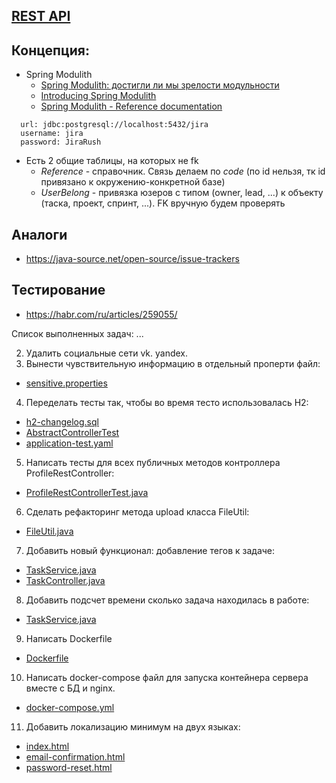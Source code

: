 ## [REST API](http://localhost:8080/doc)

## Концепция:

- Spring Modulith
    - [Spring Modulith: достигли ли мы зрелости модульности](https://habr.com/ru/post/701984/)
    - [Introducing Spring Modulith](https://spring.io/blog/2022/10/21/introducing-spring-modulith)
    - [Spring Modulith - Reference documentation](https://docs.spring.io/spring-modulith/docs/current-SNAPSHOT/reference/html/)

```
  url: jdbc:postgresql://localhost:5432/jira
  username: jira
  password: JiraRush
```

- Есть 2 общие таблицы, на которых не fk
    - _Reference_ - справочник. Связь делаем по _code_ (по id нельзя, тк id привязано к окружению-конкретной базе)
    - _UserBelong_ - привязка юзеров с типом (owner, lead, ...) к объекту (таска, проект, спринт, ...). FK вручную будем
      проверять

## Аналоги

- https://java-source.net/open-source/issue-trackers

## Тестирование

- https://habr.com/ru/articles/259055/

Список выполненных задач:
...

2. Удалить социальные сети vk. yandex.
3. Вынести чувствительную информацию в отдельный проперти файл:
 - [sensitive.properties](src/main/resources/sensitive.properties)
4. Переделать тесты так, чтобы во время тесто использовалась H2:
 - [h2-changelog.sql](src/test/resources/h2-changelog.sql)
 - [AbstractControllerTest](src/test/java/com/javarush/jira/AbstractControllerTest.java)
 - [application-test.yaml](src/test/resources/application-test.yaml)
5. Написать тесты для всех публичных методов контроллера ProfileRestController:
 - [ProfileRestControllerTest.java](src/test/java/com/javarush/jira/profile/internal/web/ProfileRestControllerTest.java)
6. Сделать рефакторинг метода upload класса FileUtil:
 - [FileUtil.java](src/main/java/com/javarush/jira/bugtracking/attachment/FileUtil.java)
7. Добавить новый функционал: добавление тегов к задаче:
 - [TaskService.java](src/main/java/com/javarush/jira/bugtracking/task/TaskService.java)
 - [TaskController.java](src/main/java/com/javarush/jira/bugtracking/task/TaskController.java)
8. Добавить подсчет времени сколько задача находилась в работе:
- [TaskService.java](src/main/java/com/javarush/jira/bugtracking/task/TaskService.java)
9. Написать Dockerfile
- [Dockerfile](Dockerfile)
10. Написать docker-compose файл для запуска контейнера сервера вместе с БД и nginx.
- [docker-compose.yml](docker-compose.yml)
11. Добавить локализацию минимум на двух языках:
 - [index.html](resources/view/index.html)
 - [email-confirmation.html](resources/mails/email-confirmation.html)
 - [password-reset.html](resources/mails/password-reset.html)
